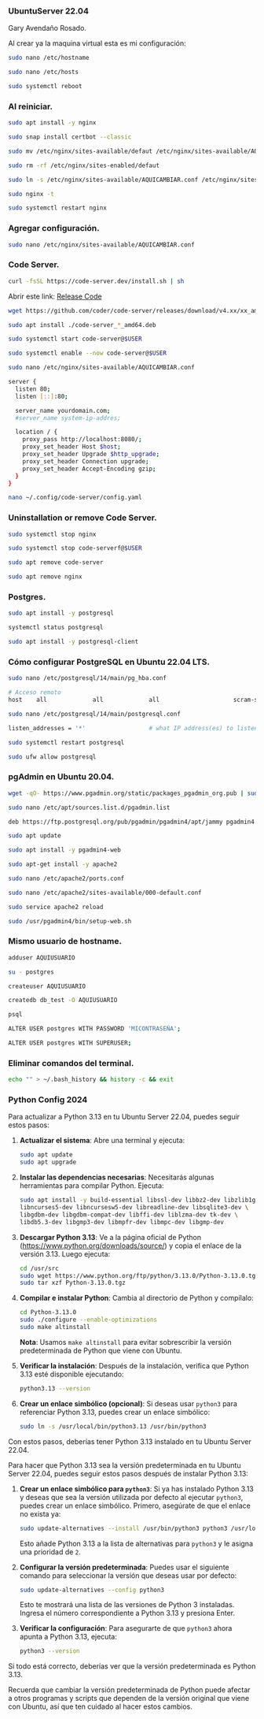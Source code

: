 ### UbuntuServer 22.04
Gary Avendaño Rosado.

Al crear ya la maquina virtual esta es mi configuración:

```bash
sudo nano /etc/hostname
```
```bash
sudo nano /etc/hosts
```
```bash
sudo systemctl reboot
```

### Al reiniciar.

```bash
sudo apt install -y nginx
```
```bash
sudo snap install certbot --classic
```
```bash
sudo mv /etc/nginx/sites-available/defaut /etc/nginx/sites-available/AQUICAMBIAR.conf
```
```bash
sudo rm -rf /etc/nginx/sites-enabled/defaut
```
```bash
sudo ln -s /etc/nginx/sites-available/AQUICAMBIAR.conf /etc/nginx/sites-enabled/
```
```bash
sudo nginx -t
```
```bash
sudo systemctl restart nginx
```
### Agregar configuración.

```bash
sudo nano /etc/nginx/sites-available/AQUICAMBIAR.conf
```

### Code Server.

```bash
curl -fsSL https://code-server.dev/install.sh | sh
```

Abrir este link: [Release Code](https://github.com/coder/code-server/releases)

```bash
wget https://github.com/coder/code-server/releases/download/v4.xx/xx_amd64.deb
```
```bash
sudo apt install ./code-server_*_amd64.deb
```
```bash
sudo systemctl start code-server@$USER
```
```bash
sudo systemctl enable --now code-server@$USER
```
```bash
sudo nano /etc/nginx/sites-available/AQUICAMBIAR.conf
```
```bash
server {
  listen 80;
  listen [::]:80;

  server_name yourdomain.com;
  #server_name system-ip-addres;

  location / {
    proxy_pass http://localhost:8080/;
    proxy_set_header Host $host;
    proxy_set_header Upgrade $http_upgrade;
    proxy_set_header Connection upgrade;
    proxy_set_header Accept-Encoding gzip;
  }
}
```
```bash
nano ~/.config/code-server/config.yaml
```

### Uninstallation or remove Code Server.

```bash
sudo systemctl stop nginx
```
```bash
sudo systemctl stop code-serverf@$USER
```
```bash
sudo apt remove code-server
```
```bash
sudo apt remove nginx
```

### Postgres.

```bash
sudo apt install -y postgresql
```
```bash
systemctl status postgresql
```
```bash
sudo apt install -y postgresql-client
```

### Cómo configurar PostgreSQL en Ubuntu 22.04 LTS.

```bash
sudo nano /etc/postgresql/14/main/pg_hba.conf
```
```bash
# Acceso remoto
host    all             all             all                     scram-sha-256
```
```bash
sudo nano /etc/postgresql/14/main/postgresql.conf
```
```bash
listen_addresses = '*'                  # what IP address(es) to listen on;
```
```bash
sudo systemctl restart postgresql
```
```bash
sudo ufw allow postgresql
```

### pgAdmin en Ubuntu 20.04.

```bash
wget -qO- https://www.pgadmin.org/static/packages_pgadmin_org.pub | sudo apt-key add -
```
```bash
sudo nano /etc/apt/sources.list.d/pgadmin.list
```
```bash
deb https://ftp.postgresql.org/pub/pgadmin/pgadmin4/apt/jammy pgadmin4 main
```
```bash
sudo apt update
```
```bash
sudo apt install -y pgadmin4-web
```
```bash
sudo apt-get install -y apache2
```
```bash
sudo nano /etc/apache2/ports.conf
```
```bash
sudo nano /etc/apache2/sites-available/000-default.conf
```
```bash
sudo service apache2 reload
```
```bash
sudo /usr/pgadmin4/bin/setup-web.sh
```

### Mismo usuario de hostname.

```bash
adduser AQUIUSUARIO
```
```bash
su - postgres
```
```bash
createuser AQUIUSUARIO
```
```bash
createdb db_test -O AQUIUSUARIO
```
```bash
psql
```
```bash
ALTER USER postgres WITH PASSWORD 'MICONTRASEÑA';
```
```bash
ALTER USER postgres WITH SUPERUSER;
```
### Eliminar comandos del terminal.
```bash
echo "" > ~/.bash_history && history -c && exit
```



### Python Config 2024


Para actualizar a Python 3.13 en tu Ubuntu Server 22.04, puedes seguir estos pasos:

1. **Actualizar el sistema**:
   Abre una terminal y ejecuta:
   ```bash
   sudo apt update
   sudo apt upgrade
   ```

2. **Instalar las dependencias necesarias**:
   Necesitarás algunas herramientas para compilar Python. Ejecuta:
   ```bash
   sudo apt install -y build-essential libssl-dev libbz2-dev libzlib1g-dev \
   libncurses5-dev libncursesw5-dev libreadline-dev libsqlite3-dev \
   libgdbm-dev libgdbm-compat-dev libffi-dev liblzma-dev tk-dev \
   libdb5.3-dev libgmp3-dev libmpfr-dev libmpc-dev libgmp-dev
   ```

3. **Descargar Python 3.13**:
   Ve a la página oficial de Python (https://www.python.org/downloads/source/) y copia el enlace de la versión 3.13. Luego ejecuta:
   ```bash
   cd /usr/src
   sudo wget https://www.python.org/ftp/python/3.13.0/Python-3.13.0.tgz
   sudo tar xzf Python-3.13.0.tgz
   ```

4. **Compilar e instalar Python**:
   Cambia al directorio de Python y compílalo:
   ```bash
   cd Python-3.13.0
   sudo ./configure --enable-optimizations
   sudo make altinstall
   ```

   **Nota**: Usamos `make altinstall` para evitar sobrescribir la versión predeterminada de Python que viene con Ubuntu.

5. **Verificar la instalación**:
   Después de la instalación, verifica que Python 3.13 esté disponible ejecutando:
   ```bash
   python3.13 --version
   ```

6. **Crear un enlace simbólico (opcional)**:
   Si deseas usar `python3` para referenciar Python 3.13, puedes crear un enlace simbólico:
   ```bash
   sudo ln -s /usr/local/bin/python3.13 /usr/bin/python3
   ```

Con estos pasos, deberías tener Python 3.13 instalado en tu Ubuntu Server 22.04.



Para hacer que Python 3.13 sea la versión predeterminada en tu Ubuntu Server 22.04, puedes seguir estos pasos después de instalar Python 3.13:

1. **Crear un enlace simbólico para `python3`**:
   Si ya has instalado Python 3.13 y deseas que sea la versión utilizada por defecto al ejecutar `python3`, puedes crear un enlace simbólico. Primero, asegúrate de que el enlace no exista ya:

   ```bash
   sudo update-alternatives --install /usr/bin/python3 python3 /usr/local/bin/python3.13 2
   ```

   Esto añade Python 3.13 a la lista de alternativas para `python3` y le asigna una prioridad de `2`.

2. **Configurar la versión predeterminada**:
   Puedes usar el siguiente comando para seleccionar la versión que deseas usar por defecto:

   ```bash
   sudo update-alternatives --config python3
   ```

   Esto te mostrará una lista de las versiones de Python 3 instaladas. Ingresa el número correspondiente a Python 3.13 y presiona Enter.

3. **Verificar la configuración**:
   Para asegurarte de que `python3` ahora apunta a Python 3.13, ejecuta:

   ```bash
   python3 --version
   ```

Si todo está correcto, deberías ver que la versión predeterminada es Python 3.13. 

Recuerda que cambiar la versión predeterminada de Python puede afectar a otros programas y scripts que dependen de la versión original que viene con Ubuntu, así que ten cuidado al hacer estos cambios.
